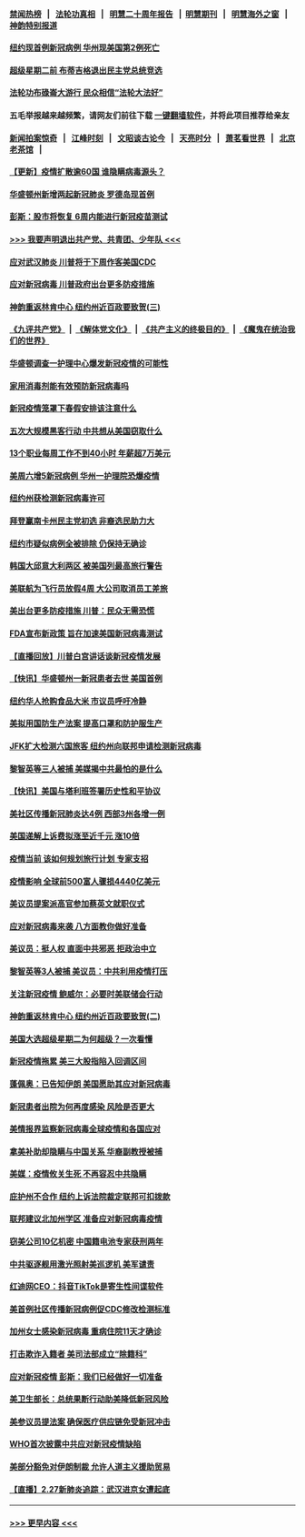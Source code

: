 #### [禁闻热榜](热点新闻.md?=0)  &nbsp;&nbsp;|&nbsp;&nbsp; [法轮功真相](https://github.com/gfw-breaker/truth/blob/master/README.md?=0) &nbsp;&nbsp;|&nbsp;&nbsp; [明慧二十周年报告](https://github.com/gfw-breaker/mh-reports/blob/master/README.md?=0) &nbsp;&nbsp;|&nbsp;&nbsp;[明慧期刊](https://github.com/gfw-breaker/mh-qikan) &nbsp;&nbsp;|&nbsp;&nbsp; [明慧海外之窗](https://github.com/gfw-breaker/mh-news/blob/master/README.md?=0) &nbsp;&nbsp;|&nbsp;&nbsp; [神韵特别报道](https://github.com/gfw-breaker/mh-news/blob/master/shenyun.md?=0)
#### [纽约现首例新冠病例 华州现美国第2例死亡](../pages/nsc412/n11908143.md?t=03021202) 
#### [超级星期二前 布蒂吉格退出民主党总统竞选](../pages/nsc412/n11908156.md?t=03021202) 
#### [法轮功布碌崙大游行 民众相信“法轮大法好”](../pages/nsc412/n11907645.md?t=03021202) 
#### 五毛举报越来越频繁，请网友们前往下载 [一键翻墙软件](https://github.com/gfw-breaker/ssr-accounts)，并将此项目推荐给亲友
#### [新闻拍案惊奇](https://github.com/gfw-breaker/banned-news/blob/master/pages/link4.md) &nbsp;&nbsp;|&nbsp;&nbsp; [江峰时刻](https://github.com/gfw-breaker/banned-news/blob/master/pages/link4.md) &nbsp;&nbsp;|&nbsp;&nbsp; [文昭谈古论今](https://github.com/gfw-breaker/banned-news/blob/master/pages/link4.md) &nbsp;&nbsp;|&nbsp;&nbsp; [天亮时分](https://github.com/gfw-breaker/banned-news/blob/master/pages/link4.md) &nbsp;&nbsp;|&nbsp;&nbsp; [萧茗看世界](https://github.com/gfw-breaker/banned-news/blob/master/pages/link4.md) &nbsp;&nbsp;|&nbsp;&nbsp; [北京老茶馆](https://github.com/gfw-breaker/banned-news/blob/master/pages/link4.md) &nbsp;&nbsp;|&nbsp;&nbsp; 
#### [【更新】疫情扩散逾60国 谁隐瞒病毒源头？](../pages/nsc412/n11890652.md?t=03021202) 
#### [华盛顿州新增两起新冠肺炎 罗德岛现首例](../pages/nsc412/n11907757.md?t=03021202) 
#### [彭斯：股市将恢复 6周内能进行新冠疫苗测试](../pages/nsc412/n11907550.md?t=03021202) 
#### [>>> 我要声明退出共产党、共青团、少年队 <<<](https://github.com/begood0513/goodnews/blob/master/quit/letter.md) 
#### [应对武汉肺炎 川普将于下周作客美国CDC](../pages/nsc412/n11907493.md?t=03021202) 
#### [应对新冠病毒 川普政府出台更多防疫措施](../pages/nsc412/n11907354.md?t=03021202) 
#### [神韵重返林肯中心 纽约州近百政要致贺(三)](../pages/nsc412/n11904356.md?t=03021202) 
#### [《九评共产党》](https://github.com/begood0513/9ping.md/blob/master/README.md) &nbsp;|&nbsp; [《解体党文化》](../../../../jtdwh.md/blob/master/README.md)  &nbsp;|&nbsp; [《共产主义的终极目的》](../../../../gczydzjmd.md/blob/master/README.md) &nbsp;|&nbsp; [《魔鬼在统治我们的世界》](../../../../mgztzwmdsj.md/blob/master/README.md) 
#### [华盛顿调查一护理中心爆发新冠疫情的可能性](../pages/nsc412/n11907230.md?t=03021202) 
#### [家用消毒剂能有效预防新冠病毒吗](../pages/nsc412/n11905553.md?t=03021202) 
#### [新冠疫情笼罩下春假安排该注意什么](../pages/nsc412/n11906890.md?t=03021202) 
#### [五次大规模黑客行动 中共想从美国窃取什么](../pages/nsc412/n11899124.md?t=03021202) 
#### [13个职业每周工作不到40小时 年薪超7万美元](../pages/nsc412/n11893686.md?t=03021202) 
#### [美周六增5新冠病例 华州一护理院恐爆疫情](../pages/nsc412/n11905823.md?t=03021202) 
#### [纽约州获检测新冠病毒许可](../pages/nsc412/n11906069.md?t=03021202) 
#### [拜登赢南卡州民主党初选 非裔选民助力大](../pages/nsc412/n11905930.md?t=03021202) 
#### [纽约市疑似病例全被排除 仍保持无确诊](../pages/nsc412/n11906039.md?t=03021202) 
#### [韩国大邱意大利两区 被美国列最高旅行警告](../pages/nsc412/n11905944.md?t=03021202) 
#### [美联航为飞行员放假4周 大公司取消员工差旅](../pages/nsc412/n11905894.md?t=03021202) 
#### [美出台更多防疫措施 川普：民众无需恐慌](../pages/nsc412/n11905747.md?t=03021202) 
#### [FDA宣布新政策 旨在加速美国新冠病毒测试](../pages/nsc412/n11905693.md?t=03021202) 
#### [【直播回放】川普白宫讲话谈新冠疫情发展](../pages/nsc412/n11905588.md?t=03021202) 
#### [【快讯】华盛顿州一新冠患者去世 美国首例](../pages/nsc412/n11905571.md?t=03021202) 
#### [纽约华人抢购食品大米 市议员呼吁冷静](../pages/nsc412/n11904453.md?t=03021202) 
#### [美拟用国防生产法案 提高口罩和防护服生产](../pages/nsc412/n11905517.md?t=03021202) 
#### [JFK扩大检测六国旅客 纽约州向联邦申请检测新冠病毒](../pages/nsc412/n11905491.md?t=03021202) 
#### [黎智英等三人被捕 美媒揭中共最怕的是什么](../pages/nsc412/n11905316.md?t=03021202) 
#### [【快讯】美国与塔利班签署历史性和平协议](../pages/nsc412/n11905172.md?t=03021202) 
#### [美社区传播新冠肺炎达4例 西部3州各增一例](../pages/nsc412/n11904070.md?t=03021202) 
#### [美国递解上诉费拟涨至近千元  涨10倍](../pages/nsc412/n11904466.md?t=03021202) 
#### [疫情当前 该如何规划旅行计划 专家支招](../pages/nsc412/n11903865.md?t=03021202) 
#### [疫情影响 全球前500富人骤损4440亿美元](../pages/nsc412/n11904283.md?t=03021202) 
#### [美议员提案派高官参加蔡英文就职仪式](../pages/nsc412/n11904166.md?t=03021202) 
#### [应对新冠病毒来袭 八方面教你做好准备](../pages/nsc412/n11903736.md?t=03021202) 
#### [美议员：挺人权 直面中共邪恶 拒政治中立](../pages/nsc412/n11903790.md?t=03021202) 
#### [黎智英等3人被捕 美议员：中共利用疫情打压](../pages/nsc412/n11903768.md?t=03021202) 
#### [关注新冠疫情 鲍威尔：必要时美联储会行动](../pages/nsc412/n11903672.md?t=03021202) 
#### [神韵重返林肯中心 纽约州近百政要致贺(二)](../pages/nsc412/n11897500.md?t=03021202) 
#### [美国大选超级星期二为何超级？一次看懂](../pages/nsc412/n11903490.md?t=03021202) 
#### [新冠疫情拖累 美三大股指陷入回调区间](../pages/nsc412/n11903211.md?t=03021202) 
#### [蓬佩奥：已告知伊朗 美国愿助其应对新冠病毒](../pages/nsc412/n11903212.md?t=03021202) 
#### [新冠患者出院为何再度感染 风险是否更大](../pages/nsc412/n11903262.md?t=03021202) 
#### [美情报界监察新冠病毒全球疫情和各国应对](../pages/nsc412/n11903098.md?t=03021202) 
#### [拿美补助却隐瞒与中国关系 华裔副教授被捕](../pages/nsc412/n11901687.md?t=03021202) 
#### [美媒：疫情攸关生死 不再容忍中共隐瞒](../pages/nsc412/n11901694.md?t=03021202) 
#### [庇护州不合作  纽约上诉法院裁定联邦可扣拨款](../pages/nsc412/n11902238.md?t=03021202) 
#### [联邦建议北加州学区 准备应对新冠病毒疫情](../pages/nsc412/n11902448.md?t=03021202) 
#### [窃美公司10亿机密 中国籍电池专家获刑两年](../pages/nsc412/n11901996.md?t=03021202) 
#### [中共驱逐舰用激光照射美巡逻机 美军谴责](../pages/nsc412/n11901964.md?t=03021202) 
#### [红迪网CEO：抖音TikTok是寄生性间谍软件](../pages/nsc412/n11901675.md?t=03021202) 
#### [美首例社区传播新冠病例促CDC修改检测标准](../pages/nsc412/n11901490.md?t=03021202) 
#### [加州女士感染新冠病毒 重病住院11天才确诊](../pages/nsc412/n11901246.md?t=03021202) 
#### [打击欺诈入籍者 美司法部成立“除籍科”](../pages/nsc412/n11901364.md?t=03021202) 
#### [应对新冠疫情 彭斯：我们已经做好一切准备](../pages/nsc412/n11901268.md?t=03021202) 
#### [美卫生部长：总统果断行动助美降低新冠风险](../pages/nsc412/n11900906.md?t=03021202) 
#### [美参议员提法案 确保医疗供应链免受新冠冲击](../pages/nsc412/n11901144.md?t=03021202) 
#### [WHO首次披露中共应对新冠疫情缺陷](../pages/nsc412/n11900978.md?t=03021202) 
#### [美部分豁免对伊朗制裁 允许人道主义援助贸易](../pages/nsc412/n11900859.md?t=03021202) 
#### [【直播】2.27新肺炎追踪：武汉进京女遭起底](../pages/nsc412/n11900415.md?t=03021202) 

----
#### [ >>> 更早内容 <<< ](../indexes/nsc412-earlier.md)
